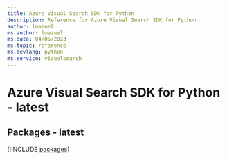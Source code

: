 ```yaml
---
title: Azure Visual Search SDK for Python
description: Reference for Azure Visual Search SDK for Python
author: lmazuel
ms.author: lmazuel
ms.data: 04/05/2023
ms.topic: reference
ms.devlang: python
ms.service: visualsearch
---
```

# Azure Visual Search SDK for Python - latest
## Packages - latest
[!INCLUDE [packages](visual-search-index.md)]